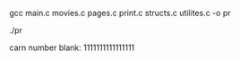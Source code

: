 gcc main.c movies.c pages.c print.c structs.c utilites.c -o pr

./pr

carn number blank: 1111111111111111
